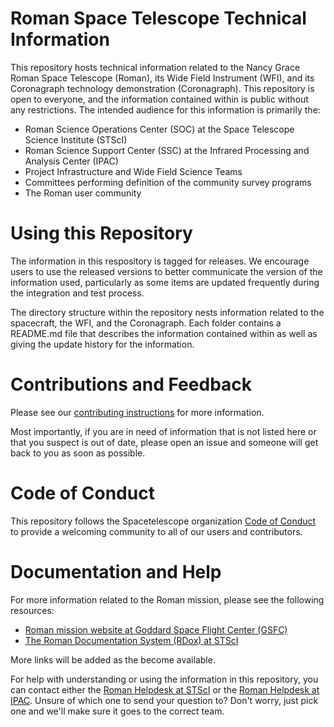 # Roman Space Telescope Technical Information

This repository hosts technical information related to the Nancy Grace Roman Space Telescope (Roman), its Wide Field Instrument (WFI), and its Coronagraph technology demonstration (Coronagraph). This repository is open to everyone, and the information contained within is public without any restrictions. The intended audience for this information is primarily the:
* Roman Science Operations Center (SOC) at the Space Telescope Science Institute (STScI)
* Roman Science Support Center (SSC) at the Infrared Processing and Analysis Center (IPAC)
* Project Infrastructure and Wide Field Science Teams
* Committees performing definition of the community survey programs
* The Roman user community

# Using this Repository

The information in this respository is tagged for releases. We encourage users to use the released versions to better communicate the version of the information used, particularly as some items are updated frequently during the integration and test process.

The directory structure within the repository nests information related to the spacecraft, the WFI, and the Coronagraph. Each folder contains a README.md file that describes the information contained within as well as giving the update history for the information.

# Contributions and Feedback

Please see our [contributing instructions](CONTRIBUTING.md) for more information.

Most importantly, if you are in need of information that is not listed here or that you suspect is out of date, please open an issue and someone will get back to you as soon as possible.

# Code of Conduct

This repository follows the Spacetelescope organization [Code of Conduct](CODE_OF_CONDUCT.md) to provide a welcoming community to all of our users and contributors.

# Documentation and Help

For more information related to the Roman mission, please see the following resources:
* [Roman mission website at Goddard Space Flight Center (GSFC)](https://roman.gsfc.nasa.gov/)
* [The Roman Documentation System (RDox) at STScI](https://roman-docs.stsci.edu/)

More links will be added as the become available.

For help with understanding or using the information in this repository, you can contact either the [Roman Helpdesk at STScI](https://stsci.service-now.com/roman) or the [Roman Helpdesk at IPAC](https://caltech-ipac.atlassian.net/servicedesk/customer/portal/1). Unsure of which one to send your question to? Don't worry, just pick one and we'll make sure it goes to the correct team.